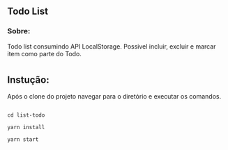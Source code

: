 ## Todo List

### Sobre:

Todo list consumindo API LocalStorage. Possivel incluir, excluir e marcar item como parte do Todo.

#

## Instução:

Após o clone do projeto navegar para o diretório e executar os comandos.

```

cd list-todo

yarn install

yarn start

```

#